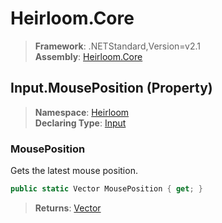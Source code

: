 # Heirloom.Core

> **Framework**: .NETStandard,Version=v2.1  
> **Assembly**: [Heirloom.Core][0]

## Input.MousePosition (Property)

> **Namespace**: [Heirloom][0]  
> **Declaring Type**: [Input][1]

### MousePosition

Gets the latest mouse position.

```cs
public static Vector MousePosition { get; }
```

> **Returns**: [Vector][2]

[0]: ../../../Heirloom.Core.md
[1]: ../Input.md
[2]: ../Vector.md
